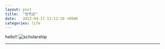 ```yaml
---
layout: post
title:  "장학금"
date:   2022-04-17 13:12:10 +0900
categories: life
---
```

hello!!
![scholarship](https://user-images.githubusercontent.com/81611877/163704079-5ab2010c-ff95-423f-ad7a-0a5d0ea8af8c.png)

---

